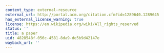 ```yaml
---
content_type: external-resource
external_url: http://portal.acm.org/citation.cfm?id=1289640.1289645
has_external_license_warning: true
license: https://en.wikipedia.org/wiki/All_rights_reserved
status: ''
title: a paper
uid: 4828548f-056c-4581-8da9-de5b9d42147e
wayback_url: ''
---
```

